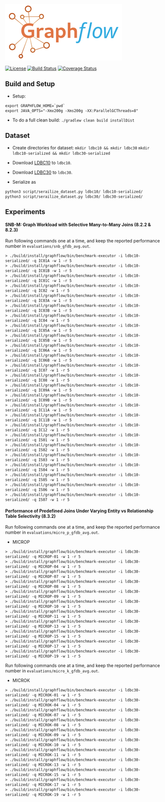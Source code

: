 <img src="docs/img/graphflow.png" height="181px" weight="377">

[![License](https://img.shields.io/badge/License-MIT-blue.svg)](https://opensource.org/licenses/MIT)
[![Build Status](https://travis-ci.com/graphflow/graphflow-core.svg?token=sBsSbpiSo2Uis6z98Ehs&branch=master)](https://travis-ci.org/graphflow/graphflow)
[![Coverage Status](https://coveralls.io/repos/github/graphflow/graphflow-core/badge.svg?branch=master&t=Hv91VR)](https://coveralls.io/github/graphflow/graphflow-core?branch=master)

Build and Setup
-----------------
* Setup:
```shell
export GRAPHFLOW_HOME=`pwd`
export JAVA_OPTS="-Xmx200g -Xms200g -XX:ParallelGCThreads=8"
```

* To do a full clean build: `./gradlew clean build installDist`

Dataset
-----------------
* Create directories for dataset:
`mkdir ldbc10 && mkdir ldbc30`
`mkdir ldbc10-serialized && mkdir ldbc30-serialized`

* Download [LDBC10](https://drive.google.com/drive/folders/16RNsnSo2t5pU1Fr-YaRBDaeYAU6dCU7N?usp=sharing) to `ldbc10`.
* Download [LDBC30](https://drive.google.com/drive/folders/10nL4KHqRCyCKn9Xq-nfmss6giulT8zgo?usp=sharing) to `ldbc30`.
* Serialize as
```shell script
python3 script/serailize_dataset.py ldbc10/ ldbc10-serialized/
python3 script/serailize_dataset.py ldbc30/ ldbc30-serialized/
```

Experiments
-----------------

#### SNB-M: Graph Workload with Selective Many-to-Many Joins (8.2.2 & 8.2.3)
Run following commands one at a time, and keep the reported performance number in `evaluations/snb_gfdb_avg.out`.

```shell
> ./build/install/graphflow/bin/benchmark-executor -i ldbc10-serialized/ -q IC01A -w 1 -r 5
> ./build/install/graphflow/bin/benchmark-executor -i ldbc10-serialized/ -q IC01B -w 1 -r 5
> ./build/install/graphflow/bin/benchmark-executor -i ldbc10-serialized/ -q IC01C -w 1 -r 5
> ./build/install/graphflow/bin/benchmark-executor -i ldbc10-serialized/ -q IC02 -w 1 -r 5
> ./build/install/graphflow/bin/benchmark-executor -i ldbc10-serialized/ -q IC03A -w 1 -r 5
> ./build/install/graphflow/bin/benchmark-executor -i ldbc10-serialized/ -q IC03B -w 1 -r 5
> ./build/install/graphflow/bin/benchmark-executor -i ldbc10-serialized/ -q IC04 -w 1 -r 5
> ./build/install/graphflow/bin/benchmark-executor -i ldbc10-serialized/ -q IC05A -w 1 -r 5
> ./build/install/graphflow/bin/benchmark-executor -i ldbc10-serialized/ -q IC05B -w 1 -r 5
> ./build/install/graphflow/bin/benchmark-executor -i ldbc10-serialized/ -q IC06A -w 1 -r 5
> ./build/install/graphflow/bin/benchmark-executor -i ldbc10-serialized/ -q IC06B -w 1 -r 5
> ./build/install/graphflow/bin/benchmark-executor -i ldbc10-serialized/ -q IC07 -w 1 -r 5
> ./build/install/graphflow/bin/benchmark-executor -i ldbc10-serialized/ -q IC08 -w 1 -r 5
> ./build/install/graphflow/bin/benchmark-executor -i ldbc10-serialized/ -q IC09A -w 1 -r 5
> ./build/install/graphflow/bin/benchmark-executor -i ldbc10-serialized/ -q IC09B -w 1 -r 5
> ./build/install/graphflow/bin/benchmark-executor -i ldbc10-serialized/ -q IC11A -w 1 -r 5
> ./build/install/graphflow/bin/benchmark-executor -i ldbc10-serialized/ -q IC11B -w 1 -r 5
> ./build/install/graphflow/bin/benchmark-executor -i ldbc10-serialized/ -q IC12 -w 1 -r 5
> ./build/install/graphflow/bin/benchmark-executor -i ldbc10-serialized/ -q IS01 -w 1 -r 5
> ./build/install/graphflow/bin/benchmark-executor -i ldbc10-serialized/ -q IS02 -w 1 -r 5
> ./build/install/graphflow/bin/benchmark-executor -i ldbc10-serialized/ -q IS03 -w 1 -r 5
> ./build/install/graphflow/bin/benchmark-executor -i ldbc10-serialized/ -q IS04 -w 1 -r 5
> ./build/install/graphflow/bin/benchmark-executor -i ldbc10-serialized/ -q IS05 -w 1 -r 5
> ./build/install/graphflow/bin/benchmark-executor -i ldbc10-serialized/ -q IS06 -w 1 -r 5
> ./build/install/graphflow/bin/benchmark-executor -i ldbc10-serialized/ -q IS07 -w 1 -r 5
```

#### Performance of Predefined Joins Under Varying Entity vs Relationship Table Selectivity (8.3.2)
Run following commands one at a time, and keep the reported performance number in `evaluations/micro_p_gfdb_avg.out`.

- MICROP
```shell
> ./build/install/graphflow/bin/benchmark-executor -i ldbc30-serialized/ -q MICROP-01 -w 1 -r 5
> ./build/install/graphflow/bin/benchmark-executor -i ldbc30-serialized/ -q MICROP-04 -w 1 -r 5
> ./build/install/graphflow/bin/benchmark-executor -i ldbc30-serialized/ -q MICROP-07 -w 1 -r 5
> ./build/install/graphflow/bin/benchmark-executor -i ldbc30-serialized/ -q MICROP-08 -w 1 -r 5
> ./build/install/graphflow/bin/benchmark-executor -i ldbc30-serialized/ -q MICROP-09 -w 1 -r 5
> ./build/install/graphflow/bin/benchmark-executor -i ldbc30-serialized/ -q MICROP-10 -w 1 -r 5
> ./build/install/graphflow/bin/benchmark-executor -i ldbc30-serialized/ -q MICROP-11 -w 1 -r 5
> ./build/install/graphflow/bin/benchmark-executor -i ldbc30-serialized/ -q MICROP-13 -w 1 -r 5
> ./build/install/graphflow/bin/benchmark-executor -i ldbc30-serialized/ -q MICROP-15 -w 1 -r 5
> ./build/install/graphflow/bin/benchmark-executor -i ldbc30-serialized/ -q MICROP-17 -w 1 -r 5
> ./build/install/graphflow/bin/benchmark-executor -i ldbc30-serialized/ -q MICROP-19 -w 1 -r 5
```

Run following commands one at a time, and keep the reported performance number in `evaluations/micro_k_gfdb_avg.out`.

- MICROK
```shell
> ./build/install/graphflow/bin/benchmark-executor -i ldbc30-serialized/ -q MICROK-01 -w 1 -r 5
> ./build/install/graphflow/bin/benchmark-executor -i ldbc30-serialized/ -q MICROK-04 -w 1 -r 5
> ./build/install/graphflow/bin/benchmark-executor -i ldbc30-serialized/ -q MICROK-07 -w 1 -r 5
> ./build/install/graphflow/bin/benchmark-executor -i ldbc30-serialized/ -q MICROK-08 -w 1 -r 5
> ./build/install/graphflow/bin/benchmark-executor -i ldbc30-serialized/ -q MICROK-09 -w 1 -r 5
> ./build/install/graphflow/bin/benchmark-executor -i ldbc30-serialized/ -q MICROK-10 -w 1 -r 5
> ./build/install/graphflow/bin/benchmark-executor -i ldbc30-serialized/ -q MICROK-11 -w 1 -r 5
> ./build/install/graphflow/bin/benchmark-executor -i ldbc30-serialized/ -q MICROK-13 -w 1 -r 5
> ./build/install/graphflow/bin/benchmark-executor -i ldbc30-serialized/ -q MICROK-15 -w 1 -r 5
> ./build/install/graphflow/bin/benchmark-executor -i ldbc30-serialized/ -q MICROK-17 -w 1 -r 5
> ./build/install/graphflow/bin/benchmark-executor -i ldbc30-serialized/ -q MICROK-19 -w 1 -r 5
```
